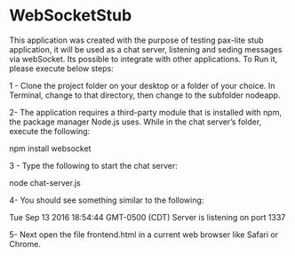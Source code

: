 # WebSocketStub
This application was created with the purpose of testing pax-lite stub application, it will be used as a chat server, listening and seding messages via webSocket. Its possible to integrate with other applications. To Run it, please execute below steps:

1 - Clone the project folder on your desktop or a folder of your choice. In Terminal, change to that directory, then change to the subfolder nodeapp.


2- The application requires a third-party module that is installed with npm, the package manager Node.js uses. While in the chat server’s folder, execute the following:


  npm install websocket


3 - Type the following to start the chat server:

  node chat-server.js


4- You should see something similar to the following:

  Tue Sep 13 2016 18:54:44 GMT-0500 (CDT) Server is listening on port 1337

5- Next open the file frontend.html in a current web browser like Safari or Chrome.


